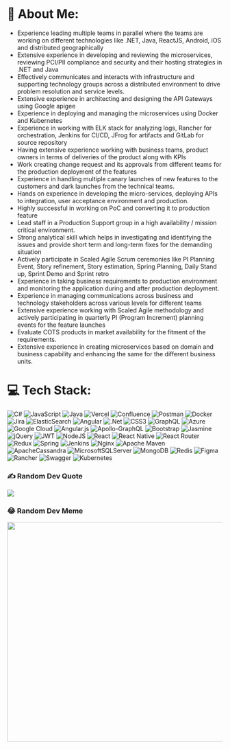 # 💫 About Me:
- Experience leading multiple teams in parallel where the teams are working on different technologies like .NET, Java, ReactJS, Android, iOS and distributed geographically
- Extensive experience in developing and reviewing the microservices, reviewing PCI/PII compliance and security and their hosting strategies in .NET and Java
- Effectively communicates and interacts with infrastructure and supporting technology groups across a distributed environment to drive problem resolution and service levels.
- Extensive experience in architecting and designing the API Gateways using Google apigee
- Experience in deploying and managing the microservices using Docker and Kubernetes
- Experience in working with ELK stack for analyzing logs, Rancher for orchestration, Jenkins for CI/CD, JFrog for artifacts and GitLab for source repository
- Having extensive experience working with business teams, product owners in terms of deliveries of the product along with KPIs
- Work creating change request and its approvals from different teams for the production deployment of the features
- Experience in handling multiple canary launches of new features to the customers and dark launches from the technical teams.
- Hands on experience in developing the micro-services, deploying APIs to integration, user acceptance environment and production.
- Highly successful in working on PoC and converting it to production feature
- Lead staff in a Production Support group in a high availability / mission critical environment. 
- Strong analytical skill which helps in investigating and identifying the issues and provide short term and long-term fixes for the demanding situation
- Actively participate in Scaled Agile Scrum ceremonies like PI Planning Event, Story refinement, Story estimation, Spring Planning, Daily Stand up, Sprint Demo and Sprint retro 
- Experience in taking business requirements to production environment and monitoring the application during and after production deployment.
- Experience in managing communications across business and technology stakeholders across various levels for different teams
- Extensive experience working with Scaled Agile methodology and actively participating in quarterly PI (Program Increment) planning events for the feature launches
- Evaluate COTS products in market availability for the fitment of the requirements.
- Extensive experience in creating microservices based on domain and business capability and enhancing the same for the different business units.

# 💻 Tech Stack:
![C#](https://img.shields.io/badge/c%23-%23239120.svg?style=plastic&logo=c-sharp&logoColor=white) ![JavaScript](https://img.shields.io/badge/javascript-%23323330.svg?style=plastic&logo=javascript&logoColor=%23F7DF1E) ![Java](https://img.shields.io/badge/java-%23ED8B00.svg?style=plastic&logo=java&logoColor=white) ![Vercel](https://img.shields.io/badge/vercel-%23000000.svg?style=plastic&logo=vercel&logoColor=white) ![Confluence](https://img.shields.io/badge/confluence-%23172BF4.svg?style=plastic&logo=confluence&logoColor=white) ![Postman](https://img.shields.io/badge/Postman-FF6C37?style=plastic&logo=postman&logoColor=white) ![Docker](https://img.shields.io/badge/docker-%230db7ed.svg?style=plastic&logo=docker&logoColor=white) ![Jira](https://img.shields.io/badge/jira-%230A0FFF.svg?style=plastic&logo=jira&logoColor=white) ![ElasticSearch](https://img.shields.io/badge/-ElasticSearch-005571?style=plastic&logo=elasticsearch) ![Angular](https://img.shields.io/badge/angular-%23DD0031.svg?style=plastic&logo=angular&logoColor=white) ![.Net](https://img.shields.io/badge/.NET-5C2D91?style=plastic&logo=.net&logoColor=white) ![CSS3](https://img.shields.io/badge/css3-%231572B6.svg?style=plastic&logo=css3&logoColor=white) ![GraphQL](https://img.shields.io/badge/-GraphQL-E10098?style=plastic&logo=graphql&logoColor=white) ![Azure](https://img.shields.io/badge/azure-%230072C6.svg?style=plastic&logo=azure-devops&logoColor=white) ![Google Cloud](https://img.shields.io/badge/Google%20Cloud-%234285F4.svg?style=plastic&logo=google-cloud&logoColor=white) ![Angular.js](https://img.shields.io/badge/angular.js-%23E23237.svg?style=plastic&logo=angularjs&logoColor=white) ![Apollo-GraphQL](https://img.shields.io/badge/-ApolloGraphQL-311C87?style=plastic&logo=apollo-graphql) ![Bootstrap](https://img.shields.io/badge/bootstrap-%23563D7C.svg?style=plastic&logo=bootstrap&logoColor=white) ![Jasmine](https://img.shields.io/badge/jasmine-%238A4182.svg?style=plastic&logo=jasmine&logoColor=white) ![jQuery](https://img.shields.io/badge/jquery-%230769AD.svg?style=plastic&logo=jquery&logoColor=white) ![JWT](https://img.shields.io/badge/JWT-black?style=plastic&logo=JSON%20web%20tokens) ![NodeJS](https://img.shields.io/badge/node.js-6DA55F?style=plastic&logo=node.js&logoColor=white) ![React](https://img.shields.io/badge/react-%2320232a.svg?style=plastic&logo=react&logoColor=%2361DAFB) ![React Native](https://img.shields.io/badge/react_native-%2320232a.svg?style=plastic&logo=react&logoColor=%2361DAFB) ![React Router](https://img.shields.io/badge/React_Router-CA4245?style=plastic&logo=react-router&logoColor=white) ![Redux](https://img.shields.io/badge/redux-%23593d88.svg?style=plastic&logo=redux&logoColor=white) ![Spring](https://img.shields.io/badge/spring-%236DB33F.svg?style=plastic&logo=spring&logoColor=white) ![Jenkins](https://img.shields.io/badge/jenkins-%232C5263.svg?style=plastic&logo=jenkins&logoColor=white) ![Nginx](https://img.shields.io/badge/nginx-%23009639.svg?style=plastic&logo=nginx&logoColor=white) ![Apache Maven](https://img.shields.io/badge/Apache%20Maven-C71A36?style=plastic&logo=Apache%20Maven&logoColor=white) ![ApacheCassandra](https://img.shields.io/badge/cassandra-%231287B1.svg?style=plastic&logo=apache-cassandra&logoColor=white) ![MicrosoftSQLServer](https://img.shields.io/badge/Microsoft%20SQL%20Sever-CC2927?style=plastic&logo=microsoft%20sql%20server&logoColor=white) ![MongoDB](https://img.shields.io/badge/MongoDB-%234ea94b.svg?style=plastic&logo=mongodb&logoColor=white) ![Redis](https://img.shields.io/badge/redis-%23DD0031.svg?style=plastic&logo=redis&logoColor=white) 	![Figma](https://img.shields.io/badge/figma-%23F24E1E.svg?style=plastic&logo=figma&logoColor=white) ![Rancher](https://img.shields.io/badge/rancher-%230075A8.svg?style=plastic&logo=rancher&logoColor=white) ![Swagger](https://img.shields.io/badge/-Swagger-%23Clojure?style=plastic&logo=swagger&logoColor=white) ![Kubernetes](https://img.shields.io/badge/kubernetes-%23326ce5.svg?style=plastic&logo=kubernetes&logoColor=white)


### ✍️ Random Dev Quote
![](https://quotes-github-readme.vercel.app/api?type=horizontal&theme=radical)

### 😂 Random Dev Meme
<img src="https://random-memer.herokuapp.com/" width="512px"/>

<!-- Proudly created with GPRM ( https://gprm.itsvg.in ) -->
